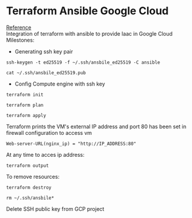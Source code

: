 # Terraform Ansible Google Cloud
[Reference](https://github.com/antonputra/tutorials/tree/main/lessons/101)<br/>
Integration of terraform with ansible to provide Iaac in Google Cloud <br/>
Milestones: <br/>
- Generating ssh key pair 
```
ssh-keygen -t ed25519 -f ~/.ssh/ansbile_ed25519 -C ansible
```
```
cat ~/.ssh/ansbile_ed25519.pub
``` 
- Config Compute engine with ssh key<br/>
```
terraform init
```
```
terraform plan 
```
```
terraform apply 
```
Terraform prints the VM's external IP address and port 80 has been set in firewall configuration to access vm
```
Web-server-URL(nginx_ip) = "http://IP_ADDRESS:80"
```
At any time to acces ip address:
```
terraform output
```
To remove resources:
```
terraform destroy
```
```
rm ~/.ssh/ansbile*
```
Delete SSH public key from GCP project




